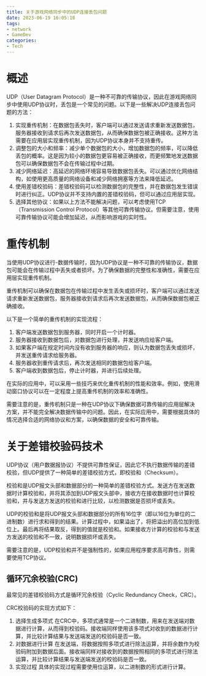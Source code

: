 ```yaml
---
title: 关于游戏网络同步中的UDP连接丢包问题
date: 2023-06-19 16:05:18
tags:
- network
- GameDev
categories:
- Tech
---
```


# 概述

UDP（User Datagram Protocol）是一种不可靠的传输协议，因此在游戏网络同步中使用UDP协议时，丢包是一个常见的问题。以下是一些解决UDP连接丢包问题的方法：

<!--more-->

1. 实现重传机制：在数据包丢失时，客户端可以通过发送请求重新发送数据包，服务器接收到请求后再次发送数据包，从而确保数据包被正确接收。这种方法需要在应用层实现重传机制，因为UDP协议本身并不支持重传。
2. 调整包的大小和频率：减少单个数据包的大小，增加数据包的频率，可以降低丢包的概率。这是因为较小的数据包更容易被正确接收，而更频繁地发送数据包可以确保数据包不会在传输过程中过期。
3. 减少网络延迟：高延迟的网络环境容易导致数据包丢失。可以通过优化网络结构，如使用更高质量的网络设备和减少网络拥塞等方法来降低延迟。
4. 使用差错校验码：差错校验码可以检测数据包的完整性，并在数据包发生错误时进行纠正。UDP协议并不支持内置的差错校验码，但可以通过应用层实现。
5. 选择其他协议：如果以上方法不能解决问题，可以考虑使用TCP（Transmission Control Protocol）等其他可靠传输协议。但需要注意，使用可靠传输协议可能会增加延迟，从而影响游戏的实时性。

# 重传机制


当使用UDP协议进行-数据传输时，因为UDP协议是一种不可靠的传输协议，数据包可能会在传输过程中丢失或者损坏。为了确保数据的完整性和准确性，需要在应用层实现重传机制。

重传机制可以确保在数据包在传输过程中发生丢失或损坏时，客户端可以通过发送请求重新发送数据包，服务器接收到请求后再次发送数据包，从而确保数据包被正确接收。

以下是一个简单的重传机制的实现流程：

1. 客户端发送数据包到服务器，同时开启一个计时器。
2. 服务器接收到数据包后，对数据包进行处理，并发送响应给客户端。
3. 如果客户端在规定时间内没有收到服务器的响应，则认为数据包丢失或损坏，并发送重传请求给服务器。
4. 服务器收到重传请求后，再次发送相同的数据包给客户端。
5. 客户端收到数据包后，停止计时器，并进行后续处理。

在实际的应用中，可以采用一些技巧来优化重传机制的性能和效率。例如，使用滑动窗口协议可以在一定程度上提高重传机制的效率和准确性。

需要注意的是，重传机制只是一种在UDP协议下确保数据可靠传输的应用层解决方案，并不能完全解决数据传输中的问题。因此，在实际应用中，需要根据具体的情况选择合适的网络协议和方案，以确保数据的安全和可靠传输。
# 关于差错校验码技术
UDP协议（用户数据报协议）不提供可靠性保证，因此它不执行数据传输的差错校验，但UDP提供了一种简单的差错校验方式，即校验和（Checksum）。

校验和是UDP报文头部和数据部分的一种简单的差错校验方式。发送方在发送数据时计算校验和，并将其添加到UDP报文头部中，接收方在接收数据时也计算校验和，并与发送方发送的校验和进行比较，以检测数据是否损坏或丢失。

UDP的校验和是将UDP报文头部和数据部分的所有16位字（即以16位为单位的二进制数）进行求和得到的结果。计算过程中，如果溢出了，将把溢出的高位加到低位上。最后再将结果取反，得到的值就是校验和。如果接收方计算的校验和与发送方发送的校验和不一致，说明数据损坏或丢失。

需要注意的是，UDP校验和并不是强制性的，如果应用程序要求高可靠性，则需要使用TCP协议。

## 循环冗余校验(CRC)

最常见的差错校验码方式是循环冗余校验（Cyclic Redundancy Check，CRC）。

CRC校验码的实现方式如下：

1. 选择生成多项式 在CRC中，多项式通常是一个二进制数，用来在发送端对数据进行计算，从而得到校验码。接收端同样使用该多项式对收到的数据进行计算，并比较计算结果与发送端发送的校验码是否一致。
2. 对数据进行计算 在发送端，将数据按照多项式进行除法运算，并将余数作为校验码附加到数据后面。接收端同样对接收到的数据按照相同的多项式进行除法运算，并比较计算结果与发送端发送的校验码是否一致。
3. 实现过程 具体的实现过程需要使用位运算，以二进制数的形式进行计算。
